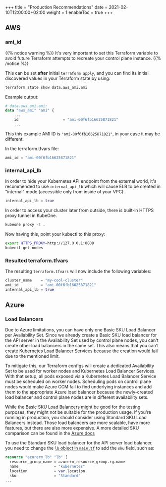 +++
title = "Production Recommendations"
date = 2021-02-10T12:00:00+02:00
weight = 1
enableToc = true
+++

## AWS

### ami_id

{{% notice warning %}}
It's very important to set this Terraform variable to avoid future Terraform attempts to recreate your control plane
instance.
{{% /notice %}}

This can be set **after** initial `terraform apply`, and you can find its initial discovered values in your Terraform state by
using:

```bash
terraform state show data.aws_ami.ami
```

Example output:
```terraform
# data.aws_ami.ami:
data "aws_ami" "ami" {
    ...
    id                    = "ami-00f6fb16625871821"
    ...
```

This this example AMI ID is `"ami-00f6fb16625871821"`, in your case it may be different.

In the terraform.tfvars file:
```terraform
ami_id = "ami-00f6fb16625871821"
```

### internal_api_lb

In order to hide your Kubernetes API endpoint from the external world, it's recommended to use `internal_api_lb` which
will cause ELB to be created in "internal" mode (accessible only from inside of your VPC).

```terraform
internal_api_lb = true
```

In order to access your cluster later from outside, there is built-in HTTPS proxy tunnel in KubeOne.

```bash
kubeone proxy -t .
```

Now having this, point your kubectl to this proxy:
```bash
export HTTPS_PROXY=http://127.0.0.1:8888
kubectl get nodes
```

### Resulted terraform.tfvars
The resulting `terraform.tfvars` will now include the following variables:

```terraform
cluster_name    = "my-cool-cluster"
ami_id          = "ami-00f6fb16625871821"
internal_api_lb = true
```

## Azure

### Load Balancers

Due to Azure limitations, you can have only one Basic SKU Load Balancer per
Availability Set. Since we already create a Basic SKU load balancer for the API
server in the Availability Set used by control plane nodes, you can't create
other load balancers in the same set. This also means that you can't create
Kubernetes Load Balancer Services because the creation would fail due to the
mentioned limit.

To mitigate this, our Terraform configs will create a dedicated Availability
Set to be used for worker nodes and Kubernetes Load Balancer Services. With
that setup, all pods exposed via a Kubernetes Load Balancer Service must be
scheduled on worker nodes. Scheduling pods on control plane nodes would make
Azure CCM fail to find underlying instances and add them to the appropriate
Azure load balancer because the newly-created load balancer and control plane
nodes are in different availability sets.

While the Basic SKU Load Balancers might be good for the testing purposes, they
might not be suitable for the production usage. If you're running in
production, you should consider using Standard SKU Load Balancers instead.
Those load balancers are more scalable, have more features, but there are also
more expensive. A more detailed SKU comparison can be found in the
[Azure docs][azure-lb-skus]

To use the Standard SKU load balancer for the API server load balancer, you
need to change the [`lb` object in `main.tf`][azure-lb] to add the `sku` field,
such as:

```terraform
resource "azurerm_lb" "lb" {
  resource_group_name = azurerm_resource_group.rg.name
  name                = "kubernetes"
  location            = var.location
  sku                 = "Standard"
...
```

[azure-lb-skus]: https://docs.microsoft.com/en-us/azure/load-balancer/skus
[azure-lb]: https://github.com/kubermatic/kubeone/blob/c3121b7482f910327ef15b187735e79de0bc9572/examples/terraform/azure/main.tf#L143-L157
